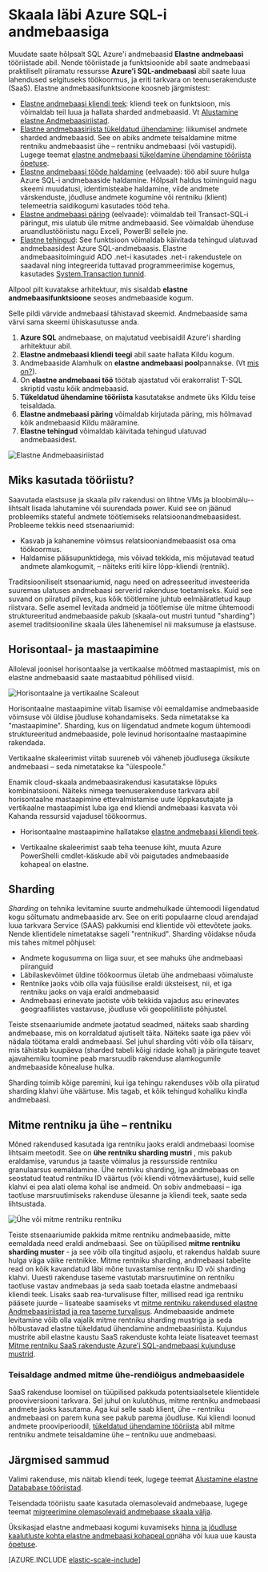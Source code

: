 <properties
    pageTitle="Azure'i SQL-andmebaasi skaleerimise välja | Microsoft Azure'i"
    description="Service (SaaS) arendajate tarkvara saate hõlpsasti luua elastne, scalable andmebaaside nende tööriistade abil pilves"
    services="sql-database"
    documentationCenter=""
    manager="jhubbard"
    authors="ddove"
    editor=""/>

<tags
    ms.service="sql-database"
    ms.workload="sql-database"
    ms.tgt_pltfrm="na"
    ms.devlang="na"
    ms.topic="article"
    ms.date="09/06/2016"
    ms.author="ddove"/>

# <a name="scaling-out-with-azure-sql-database"></a>Skaala läbi Azure SQL-i andmebaasiga

Muudate saate hõlpsalt SQL Azure'i andmebaasid **Elastne andmebaasi** tööriistade abil. Nende tööriistade ja funktsioonide abil saate andmebaasi praktiliselt piiramatu ressursse **Azure'i SQL-andmebaasi** abil saate luua lahendused selgituseks töökoormus, ja eriti tarkvara on teenuserakenduste (SaaS). Elastne andmebaasifunktsioone koosneb järgmistest:

* [Elastne andmebaasi kliendi teek](sql-database-elastic-database-client-library.md): kliendi teek on funktsioon, mis võimaldab teil luua ja hallata sharded andmebaasid.  Vt [Alustamine elastne Andmebaasiriistad](sql-database-elastic-scale-get-started.md).
* [Elastne andmebaasiriista tükeldatud ühendamine](sql-database-elastic-scale-overview-split-and-merge.md): liikumisel andmete sharded andmebaasid. See on abiks andmete teisaldamine mitme rentniku andmebaasist ühe – rentniku andmebaasi (või vastupidi). Lugege teemat [elastne andmebaasi tükeldamine ühendamine tööriista õpetuse](sql-database-elastic-scale-configure-deploy-split-and-merge.md).
* [Elastne andmebaasi tööde haldamine](sql-database-elastic-jobs-overview.md) (eelvaade): töö abil suure hulga Azure SQL-i andmebaaside haldamine. Hõlpsalt haldus toiminguid nagu skeemi muudatusi, identimisteabe haldamine, viide andmete värskenduste, jõudluse andmete kogumine või rentniku (klient) telemeetria saidikogumi kasutades tööd teha.
* [Elastne andmebaasi päring](sql-database-elastic-query-overview.md) (eelvaade): võimaldab teil Transact-SQL-i päringut, mis ulatub üle mitme andmebaasid. See võimaldab ühenduse aruandlustööriistu nagu Exceli, PowerBI sellele jne.
* [Elastne tehingud](sql-database-elastic-transactions-overview.md): See funktsioon võimaldab käivitada tehingud ulatuvad andmebaasidest Azure SQL-andmebaasis. Elastne andmebaasitoiminguid ADO .net-i kasutades .net-i rakendustele on saadaval ning integreerida tuttavad programmeerimise kogemus, kasutades [System.Transaction tunnid](https://msdn.microsoft.com/library/system.transactions.aspx).

Allpool pilt kuvatakse arhitektuur, mis sisaldab **elastne andmebaasifunktsioone** seoses andmebaaside kogum.

Selle pildi värvide andmebaasi tähistavad skeemid. Andmebaaside sama värvi sama skeemi ühiskasutusse anda.

1. **Azure SQL** andmebaase, on majutatud veebisaidil Azure'i sharding arhitektuur abil.
2. **Elastne andmebaasi kliendi teegi** abil saate hallata Kildu kogum.
3. Andmebaaside Alamhulk on **elastne andmebaasi pool**pannakse. (Vt [mis on?](sql-database-elastic-pool.md)).
4. On **elastne andmebaasi töö** töötab ajastatud või erakorralist T-SQL skriptid vastu kõik andmebaasid.
5. **Tükeldatud ühendamine tööriista** kasutatakse andmete üks Kildu teise teisaldada.
6. **Elastne andmebaasi päring** võimaldab kirjutada päring, mis hõlmavad kõik andmebaasid Kildu määramine.
7. **Elastne tehingud** võimaldab käivitada tehingud ulatuvad andmebaasidest. 


![Elastne Andmebaasiriistad][1]


## <a name="why-use-the-tools"></a>Miks kasutada tööriistu?

Saavutada elastsuse ja skaala pilv rakendusi on lihtne VMs ja bloobimälu--lihtsalt lisada lahutamine või suurendada power. Kuid see on jäänud probleemiks stateful andmete töötlemiseks relatsioonandmebaasidest. Probleeme tekkis need stsenaariumid:

* Kasvab ja kahanemine võimsus relatsiooniandmebaasist osa oma töökoormus.
* Haldamise pääsupunktidega, mis võivad tekkida, mis mõjutavad teatud andmete alamkogumit, – näiteks eriti kiire lõpp-kliendi (rentnik).

Traditsiooniliselt stsenaariumid, nagu need on adresseeritud investeerida suuremas ulatuses andmebaasi serverid rakenduse toetamiseks. Kuid see suvand on piiratud pilves, kus kõik töötlemine juhtub eelmääratletud kaup riistvara. Selle asemel levitada andmeid ja töötlemise üle mitme ühtemoodi struktureeritud andmebaaside pakub (skaala-out mustri tuntud "sharding") asemel traditsiooniline skaala üles lähenemisel nii maksumuse ja elastsuse.

## <a name="horizontal-and-vertical-scaling"></a>Horisontaal- ja mastaapimine

Alloleval joonisel horisontaalse ja vertikaalse mõõtmed mastaapimist, mis on elastne andmebaasid saate mastaabitud põhilised viisid.

![Horisontaalne ja vertikaalne Scaleout][2]

Horisontaalne mastaapimine viitab lisamise või eemaldamise andmebaaside võimsuse või üldise jõudluse kohandamiseks. Seda nimetatakse ka "mastaapimine". Sharding, kus on liigendatud andmete kogum ühtemoodi struktureeritud andmebaaside, pole levinud horisontaalne mastaapimine rakendada.  

Vertikaalne skaleerimist viitab suureneb või väheneb jõudlusega üksikute andmebaasi – seda nimetatakse ka "ülespoole."

Enamik cloud-skaala andmebaasirakendusi kasutatakse lõpuks kombinatsiooni. Näiteks nimega teenuserakenduse tarkvara abil horisontaalne mastaapimine ettevalmistamise uute lõppkasutajate ja vertikaalne mastaapimist luba iga end kliendi andmebaasi kasvata või Kahanda ressursid vajadusel töökoormus.

* Horisontaalne mastaapimine hallatakse [elastne andmebaasi kliendi teek](sql-database-elastic-database-client-library.md).

* Vertikaalne skaleerimist saab teha teenuse kiht, muuta Azure PowerShelli cmdlet-käskude abil või paigutades andmebaaside kohapeal on elastne.

## <a name="sharding"></a>Sharding

*Sharding* on tehnika levitamine suurte andmehulkade ühtemoodi liigendatud kogu sõltumatu andmebaaside arv. See on eriti populaarne cloud arendajad luua tarkvara Service (SAAS) pakkumisi end klientide või ettevõtete jaoks. Nende klientidele nimetatakse sageli "rentnikud". Sharding võidakse nõuda mis tahes mitmel põhjusel:  

* Andmete kogusumma on liiga suur, et see mahuks ühe andmebaasi piiranguid
* Läbilaskevõimet üldine töökoormus ületab ühe andmebaasi võimaluste
* Rentnike jaoks võib olla vaja füüsilise eraldi üksteisest, nii, et iga rentniku jaoks on vaja eraldi andmebaasid
* Andmebaasi erinevate jaotiste võib tekkida vajadus asu erinevates geograafilistes vastavuse, jõudluse või geopoliitiliste põhjustel.

Teiste stsenaariumide andmete jaotatud seadmed, näiteks saab sharding andmebaase, mis on korraldatud ajutiselt täita. Näiteks saate iga päev või nädala töötama eraldi andmebaasi. Sel juhul sharding võti võib olla täisarv, mis tähistab kuupäeva (sharded tabeli kõigi ridade kohal) ja päringute teavet ajavahemiku toomine peab marsruudib rakenduse alamkogumile andmebaaside kõnealuse hulka.

Sharding toimib kõige paremini, kui iga tehingu rakenduses võib olla piiratud sharding klahvi ühe väärtuse. Mis tagab, et kõik tehingud kohaliku kindla andmebaasi.

## <a name="multi-tenant-and-single-tenant"></a>Mitme rentniku ja ühe – rentniku

Mõned rakendused kasutada iga rentniku jaoks eraldi andmebaasi loomise lihtsaim meetodit. See on **ühe rentniku sharding mustri** , mis pakub eraldamise, varundus ja taaste võimalus ja ressursside rentniku granulaarsus eemaldamine. Ühe rentniku sharding, iga andmebaas on seostatud teatud rentniku ID väärtus (või kliendi võtmeväärtuse), kuid selle klahvi ei pea alati olema kohal ise andmeid. On sobiv andmebaasi – iga taotluse marsruutimiseks rakenduse ülesanne ja kliendi teek, saate seda lihtsustada.

![Ühe või mitme rentniku rentniku][4]

Teiste stsenaariumide pakkida mitme rentniku andmebaaside, mitte eemaldada need eraldi andmebaasi. See on tüüpilised **mitme rentniku sharding muster** - ja see võib olla tingitud asjaolu, et rakendus haldab suure hulga väga väike rentnikke. Mitme rentniku sharding, andmebaasi tabelite read on kõik kavandatud läbi mõne tuvastamise rentniku ID või sharding klahvi. Uuesti rakenduse taseme vastutab marsruutimine on rentniku taotluse vastav andmebaas ja seda saab toetada elastne andmebaasi kliendi teek. Lisaks saab rea-turvalisuse filter, millised read iga rentniku pääsete juurde – lisateabe saamiseks vt [mitme rentniku rakendused elastne Andmebaasiriistad ja rea taseme turvalisus](sql-database-elastic-tools-multi-tenant-row-level-security.md). Andmebaaside andmete levitamine võib olla vajalik mitme rentniku sharding mustriga ja seda hõlbustavad elastne tükeldatud ühendamine andmebaasiriista. Kujundus mustrite abil elastne kaustu SaaS rakenduste kohta leiate lisateavet teemast [Mitme rentniku SaaS rakenduste Azure'i SQL-andmebaasi kujunduse mustrid](sql-database-design-patterns-multi-tenancy-saas-applications.md).

### <a name="move-data-from-multiple-to-single-tenancy-databases"></a>Teisaldage andmed mitme ühe-rendiõigus andmebaasidele

SaaS rakenduse loomisel on tüüpilised pakkuda potentsiaalsetele klientidele prooviversiooni tarkvara. Sel juhul on kulutõhus, mitme rentniku andmebaasi andmete jaoks kasutama. Aga kui selle saab klient, ühe – rentniku andmebaasi on parem kuna see pakub parema jõudluse. Kui kliendi loonud andmete prooviperioodil, [tükeldatud ühendamine tööriista](sql-database-elastic-scale-overview-split-and-merge.md) abil mitme rentniku andmete teisaldamine ühe – rentniku uue andmebaasi.

## <a name="next-steps"></a>Järgmised sammud

Valimi rakenduse, mis näitab kliendi teek, lugege teemat [Alustamine elastne Datababase tööriistad](sql-database-elastic-scale-get-started.md).

Teisendada tööriistu saate kasutada olemasolevaid andmebaase, lugege teemat [migreerimine olemasolevaid andmebaase skaala välja](sql-database-elastic-convert-to-use-elastic-tools.md).

Üksikasjad elastne andmebaasi kogumi kuvamiseks [hinna ja jõudluse kaalutluste kohta elastne andmebaasi kohapeal on](sql-database-elastic-pool-guidance.md)näha või luua uue kausta [õpetuse](sql-database-elastic-pool-create-portal.md).  

[AZURE.INCLUDE [elastic-scale-include](../../includes/elastic-scale-include.md)]

<!--Anchors-->
<!--Image references-->
[1]:./media/sql-database-elastic-scale-introduction/tools.png
[2]:./media/sql-database-elastic-scale-introduction/h_versus_vert.png
[3]:./media/sql-database-elastic-scale-introduction/overview.png
[4]:./media/sql-database-elastic-scale-introduction/single_v_multi_tenant.png

